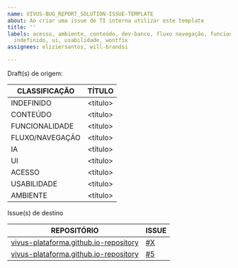 ```yaml
---
name: VIVUS-BUG_REPORT_SOLUTION-ISSUE-TEMPLATE
about: Ao criar uma issue de TI interna utilizar este template
title: ''
labels: acesso, ambiente, conteúdo, dev-banco, fluxo navegação, funcionalidade, ia,
  indefinido, ui, usabilidade, wontfix
assignees: eliziersantos, will-brandsi

---
```


Draft(s) de origem:

|CLASSIFICAÇÃO|TÍTULO|
|--|--|
|INDEFINIDO|<título>|
|CONTEÚDO|<título>|
|FUNCIONALIDADE|<título>|
|FLUXO/NAVEGAÇÃO|<título>|
|IA|<título>|
|UI|<título>|
|ACESSO|<título>|
|USABILIDADE|<título>|
|AMBIENTE|<título>|

Issue(s) de destino

|REPOSITÓRIO|ISSUE|
|--|--|
|[vivus-plataforma.github.io-repository](https://github.com/vivus-plataforma/vivus-ti-repository)|[#X](https://github.com/vivus-plataforma/vivus-ti-repository/issues/X)|
|[vivus-plataforma.github.io-repository](https://github.com/vivus-plataforma/vivus-ti-repository)|[#5](https://github.com/vivus-plataforma/vivus-plataforma.github.io-repository/issues/5)|

